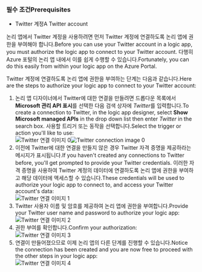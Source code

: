### <a name="prerequisites"></a><span data-ttu-id="25079-101">필수 조건</span><span class="sxs-lookup"><span data-stu-id="25079-101">Prerequisites</span></span>
* <span data-ttu-id="25079-102">Twitter 계정</span><span class="sxs-lookup"><span data-stu-id="25079-102">A Twitter account</span></span> 

<span data-ttu-id="25079-103">논리 앱에서 Twitter 계정을 사용하려면 먼저 Twitter 계정에 연결하도록 논리 앱에 권한을 부여해야 합니다.</span><span class="sxs-lookup"><span data-stu-id="25079-103">Before you can use your Twitter account in a logic app, you must authorize the logic app to connect to your Twitter account.</span></span> <span data-ttu-id="25079-104">다행히 Azure 포털의 논리 앱 내에서 이를 쉽게 수행할 수 있습니다.</span><span class="sxs-lookup"><span data-stu-id="25079-104">Fortunately, you can do this easily from within your logic app on the Azure Portal.</span></span> 

<span data-ttu-id="25079-105">Twitter 계정에 연결하도록 논리 앱에 권한을 부여하는 단계는 다음과 같습니다.</span><span class="sxs-lookup"><span data-stu-id="25079-105">Here are the steps to authorize your logic app to connect to your Twitter account:</span></span>

1. <span data-ttu-id="25079-106">논리 앱 디자이너에서 Twitter에 대한 연결을 만들려면 드롭다운 목록에서 **Microsoft 관리 API 표시**를 선택한 다음 검색 상자에 *Twitter*를 입력합니다.</span><span class="sxs-lookup"><span data-stu-id="25079-106">To create a connection to Twitter, in the logic app designer, select **Show Microsoft managed APIs** in the drop down list then enter *Twitter* in the search box.</span></span> <span data-ttu-id="25079-107">사용할 트리거 또는 동작을 선택합니다.</span><span class="sxs-lookup"><span data-stu-id="25079-107">Select the trigger or action you'll like to use:</span></span>  
   <span data-ttu-id="25079-108">![Twitter 연결 이미지 0](./media/connectors-create-api-twitter/twitter-0.png)</span><span class="sxs-lookup"><span data-stu-id="25079-108">![Twitter connection image 0](./media/connectors-create-api-twitter/twitter-0.png)</span></span>
2. <span data-ttu-id="25079-109">이전에 Twitter에 대한 연결을 만들지 않은 경우 Twitter 자격 증명을 제공하라는 메시지가 표시됩니다.</span><span class="sxs-lookup"><span data-stu-id="25079-109">If you haven't created any connections to Twitter before, you'll get prompted to provide your Twitter credentials.</span></span> <span data-ttu-id="25079-110">이러한 자격 증명을 사용하여 Twitter 계정의 데이터에 연결하도록 논리 앱에 권한을 부여하고 해당 데이터에 액세스할 수 있습니다.</span><span class="sxs-lookup"><span data-stu-id="25079-110">These credentials will be used to authorize your logic app to connect to, and access your Twitter account's data:</span></span>  
   ![Twitter 연결 이미지 1](./media/connectors-create-api-twitter/twitter-1.png)  
3. <span data-ttu-id="25079-112">Twitter 사용자 이름 및 암호를 제공하여 논리 앱에 권한을 부여합니다.</span><span class="sxs-lookup"><span data-stu-id="25079-112">Provide your Twitter user name and password to authorize your logic app:</span></span>  
   ![Twitter 연결 이미지 2](./media/connectors-create-api-twitter/twitter-2.png)  
4. <span data-ttu-id="25079-114">권한 부여를 확인합니다.</span><span class="sxs-lookup"><span data-stu-id="25079-114">Confirm your authorization:</span></span>  
   ![Twitter 연결 이미지 3](./media/connectors-create-api-twitter/twitter-3.png)  
5. <span data-ttu-id="25079-116">연결이 만들어졌으므로 이제 논리 앱의 다른 단계를 진행할 수 있습니다.</span><span class="sxs-lookup"><span data-stu-id="25079-116">Notice the connection has been created and you are now free to proceed with the other steps in your logic app:</span></span>  
   ![Twitter 연결 이미지 4](./media/connectors-create-api-twitter/twitter-4.png)

